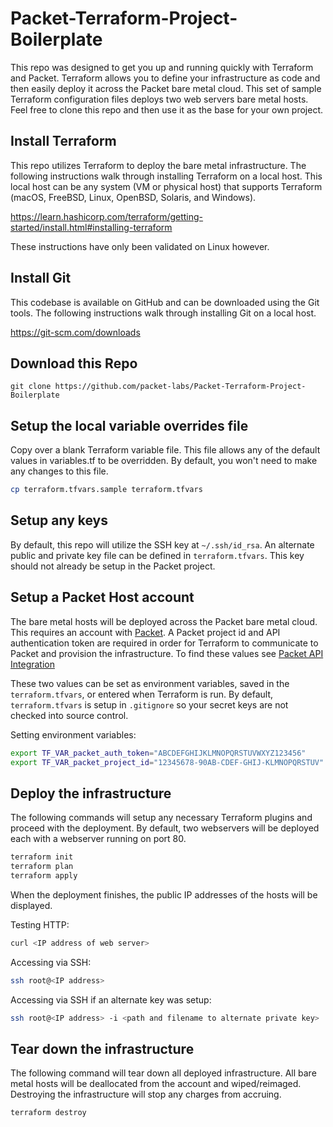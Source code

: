 # Packet-Terraform-Project-Boilerplate

This repo was designed to get you up and running quickly with Terraform and Packet. Terraform allows you to define
your infrastructure as code and then easily deploy it across the Packet bare metal cloud. This set of sample
Terraform configuration files deploys two web servers bare metal hosts. Feel free to clone this repo and then use 
it as the base for your own project.


## Install Terraform

This repo utilizes Terraform to deploy the bare metal infrastructure. The following instructions
walk through installing Terraform on a local host. This local host can be any system (VM or physical host)
that supports Terraform (macOS, FreeBSD, Linux, OpenBSD, Solaris, and Windows).

https://learn.hashicorp.com/terraform/getting-started/install.html#installing-terraform

These instructions have only been validated on Linux however.

## Install Git

This codebase is available on GitHub and can be downloaded using the Git tools. The following
instructions walk through installing Git on a local host.

https://git-scm.com/downloads

## Download this Repo

```
git clone https://github.com/packet-labs/Packet-Terraform-Project-Boilerplate
```

## Setup the local variable overrides file

Copy over a blank Terraform variable file. This file allows any of the default
values in variables.tf to be overridden. By default, you won't need to make any 
changes to this file.

```bash
cp terraform.tfvars.sample terraform.tfvars
```

## Setup any keys

By default, this repo will utilize the SSH key at `~/.ssh/id_rsa`. An alternate public and private key
file can be defined in `terraform.tfvars`. This key should not already be setup in the Packet project.

## Setup a Packet Host account

The bare metal hosts will be deployed across the Packet bare metal cloud. This requires an account
with [Packet](https://www.packet.com). A Packet project id and
API authentication token are required in order for Terraform to communicate to Packet and provision
the infrastructure. 
To find these values see [Packet API Integration](https://support.packet.com/kb/articles/api-integrations)

These two values can be set as environment variables, saved in the `terraform.tfvars`, or entered
when Terraform is run. By default, `terraform.tfvars` is setup in `.gitignore` so your secret keys
are not checked into source control.

Setting environment variables:
```bash
export TF_VAR_packet_auth_token="ABCDEFGHIJKLMNOPQRSTUVWXYZ123456"
export TF_VAR_packet_project_id="12345678-90AB-CDEF-GHIJ-KLMNOPQRSTUV"
```

## Deploy the infrastructure

The following commands will setup any necessary Terraform plugins and proceed with the deployment.
By default, two webservers will be deployed each with a webserver running on port 80.

```bash
terraform init
terraform plan
terraform apply
```

When the deployment finishes, the public IP addresses of the hosts will be displayed.

Testing HTTP:
```bash
curl <IP address of web server>
```

Accessing via SSH:
```bash
ssh root@<IP address>
```

Accessing via SSH if an alternate key was setup:
```bash
ssh root@<IP address> -i <path and filename to alternate private key>
```

## Tear down the infrastructure

The following command will tear down all deployed infrastructure. All bare metal hosts will be
deallocated from the account and wiped/reimaged. Destroying the infrastructure will stop any
charges from accruing.

```bash
terraform destroy
```
